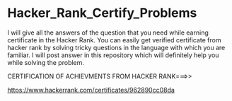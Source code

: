 # Hacker_Rank_Certify_Problems
I will give all the answers of the question that you need while earning certificate in the Hacker Rank. You can easily get verified certificate from hacker rank by solving tricky questions in the language with which you are familiar. I will post answer in this repository which will definitely help you while solving the problem.


CERTIFICATION OF  ACHIEVMENTS FROM HACKER RANK===>>

https://www.hackerrank.com/certificates/962890cc08da
